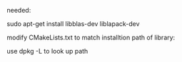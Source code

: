 needed:

sudo apt-get install libblas-dev liblapack-dev

modify CMakeLists.txt to match installtion path of library:

use  dpkg -L <package> to look up path
